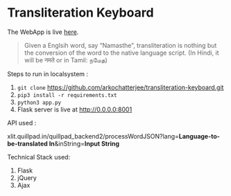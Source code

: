 # Transliteration Keyboard
The WebApp is live [here](https://transliteration-keyboard.arkochatterjee.repl.co/).

> Given a Englsih word, say “Namasthe”, transliteration is nothing but the conversion of
the word to the native language script. (In Hindi, it will be नमते or in Tamil: நமேத)


Steps to run in localsystem :

1. `git clone` https://github.com/arkochatterjee/transliteration-keyboard.git
2. `pip3 install -r requirements.txt`
3. `python3 app.py`
4. Flask server is live at http://0.0.0.0:8001


API used : 

xlit.quillpad.in/quillpad_backend2/processWordJSON?lang=**Language-to-be-translated In**&inString=**Input String**


Technical Stack used:
1. Flask
2. jQuery
3. Ajax





